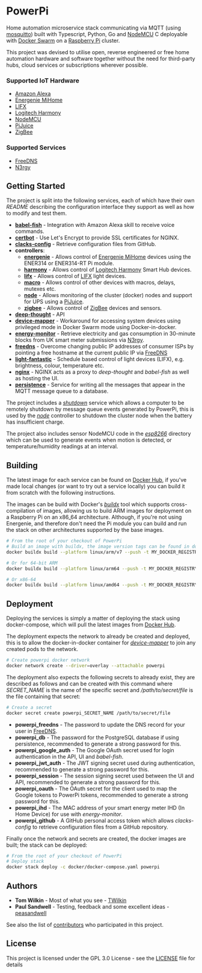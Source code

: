 # PowerPi

Home automation microservice stack communicating via MQTT (using [mosquitto](https://mosquitto.org/)) built with Typescript, Python, Go and [NodeMCU](https://en.wikipedia.org/wiki/NodeMCU) C deployable with [Docker Swarm](https://docs.docker.com/engine/swarm/) on a [Raspberry Pi](https://www.raspberrypi.com/) cluster.

This project was devised to utilise open, reverse engineered or free home automation hardware and software together without the need for third-party hubs, cloud services or subscriptions wherever possible.

### Supported IoT Hardware

-   [Amazon Alexa](https://developer.amazon.com/en-GB/alexa/devices)
-   [Energenie MiHome](https://energenie4u.co.uk/catalogue/category/Raspberry-Pi-Accessories)
-   [LIFX](https://www.lifx.com/)
-   [Logitech Harmony](https://www.logitech.com/en-gb/products/harmony.html)
-   [NodeMCU](https://en.wikipedia.org/wiki/NodeMCU)
-   [PiJuice](https://www.pijuice.com)
-   [ZigBee](https://en.wikipedia.org/wiki/Zigbee)

### Supported Services

-   [FreeDNS](https://freedns.afraid.org/)
-   [N3rgy](http://www.n3rgy.com/)

## Getting Started

The project is split into the following services, each of which have their own _README_ describing the configuration interface they support as well as how to modify and test them.

-   [**babel-fish**](services/babel-fish/README.md) - Integration with Amazon Alexa skill to receive voice commands.
-   [**certbot**](services/certbot/README.md) - Use Let's Encrypt to provide SSL certificates for NGINX.
-   [**clacks-config**](services/clacks-config/README.md) - Retrieve configuration files from GitHub.
-   **controllers**:
    -   [**energenie**](controllers/energenie/README.md) - Allows control of [Energenie MiHome](https://energenie4u.co.uk/catalogue/category/Raspberry-Pi-Accessories) devices using the ENER314 or ENER314-RT Pi module.
    -   [**harmony**](controllers/harmony/README.md) - Allows control of [Logitech Harmony](https://www.logitech.com/en-gb/products/harmony.html) Smart Hub devices.
    -   [**lifx**](controllers/lifx/README.md) - Allows control of [LIFX](https://www.lifx.com/) light devices.
    -   [**macro**](controllers/macro/README.md) - Allows control of other devices with macros, delays, mutexes etc.
    -   [**node**](controllers/node/README.md) - Allows monitoring of the cluster (docker) nodes and support for UPS using a [PiJuice](https://www.pijuice.com).
    -   [**zigbee**](controllers/zigbee/README.md) - Allows control of [ZigBee](https://en.wikipedia.org/wiki/Zigbee) devices and sensors.
-   [**deep-thought**](services/deep-thought/README.md) - API
-   [**device-mapper**](services/device-mapper/README.md) - Workaround for accessing system devices using privileged mode in Docker Swarm mode using Docker-in-docker.
-   [**energy-monitor**](services/energy-monitor/README.md) - Retrieve electricity and gas consumption in 30-minute blocks from UK smart meter submissions via [N3rgy](http://www.n3rgy.com/).
-   [**freedns**](services/freedns/README.md) - Overcome changing public IP addresses of consumer ISPs by pointing a free hostname at the current public IP via [FreeDNS](https://freedns.afraid.org/)
-   [**light-fantastic**](services/light-fantastic/README.md) - Schedule based control of light devices (LIFX), e.g. brightness, colour, temperature etc.
-   [**nginx**](services/nginx/README.md) - NGINX acts as a proxy to _deep-thought_ and _babel-fish_ as well as hosting the UI.
-   [**persistence**](services/persistence/README.md) - Service for writing all the messages that appear in the MQTT message queue to a database.

The project includes a [_shutdown_](services/shutdown/README.md) service which allows a computer to be remotely shutdown by message queue events generated by PowerPi, this is used by the [_node_](controllers/node/README.md) controller to shutdown the cluster node when the battery has insufficient charge.

The project also includes sensor NodeMCU code in the [_esp8266_](esp8266/README.md) directory which can be used to generate events when motion is detected, or temperature/humidity readings at an interval.

## Building

The latest image for each service can be found on [Docker Hub](https://hub.docker.com/u/twilkin), if you've made local changes (or want to try out a service locally) you can build it from scratch with the following instructions.

The images can be build with Docker's [_buildx_](https://docs.docker.com/buildx/working-with-buildx/) tool which supports cross-compilation of images, allowing us to build ARM images for deployment on a Raspberry Pi on an x86_64 architecture. Although, if you're not using Energenie, and therefore don't need the Pi module you can build and run the stack on other architectures supported by the base images.

```bash
# From the root of your checkout of PowerPi
# Build an image with buildx, the image version tags can be found in docker/docker-compose.yaml
docker buildx build --platform linux/arm/v7 --push -t MY_DOCKER_REGISTRY/powerpi-clacks-config:0.1.1 -f services/clacks-config/Dockerfile .

# Or for 64-bit ARM
docker buildx build --platform linux/arm64 --push -t MY_DOCKER_REGISTRY/powerpi-clacks-config:0.1.1 -f services/clacks-config/Dockerfile .

# Or x86-64
docker buildx build --platform linux/amd64 --push -t MY_DOCKER_REGISTRY/powerpi-clacks-config:0.1.1 -f services/clacks-config/Dockerfile .
```

## Deployment

Deploying the services is simply a matter of deploying the stack using docker-compose, which will pull the latest images from [Docker Hub](https://hub.docker.com/u/twilkin).

The deployment expects the network to already be created and deployed, this is to allow the docker-in-docker container for [_device-mapper_](services/device-mapper/README.md) to join any created pods to the network.

```bash
# Create powerpi docker network
docker network create --driver=overlay --attachable powerpi
```

The deployment also expects the following secrets to already exist, they are described as follows and can be created with this command where _SECRET_NAME_ is the name of the specific secret and _/path/to/secret/file_ is the file containing that secret:

```bash
# Create a secret
docker secret create powerpi_SECRET_NAME /path/to/secret/file
```

-   **powerpi_freedns** - The password to update the DNS record for your user in [FreeDNS](https://freedns.afraid.org/).
-   **powerpi_db** - The password for the PostgreSQL database if using persistence, recommended to generate a strong password for this.
-   **powerpi_google_auth** - The Google OAuth secret used for login authentication in the API, UI and _babel-fish_.
-   **powerpi_jwt_auth** - The JWT signing secret used during authentication, recommended to generate a strong password for this.
-   **powerpi_session** - The session signing secret used between the UI and API, recommended to generate a strong password for this.
-   **powerpi_oauth** - The OAuth secret for the client used to map the Google tokens to PowerPi tokens, recommended to generate a strong password for this.
-   **powerpi_ihd** - The MAC address of your smart energy meter IHD (In Home Device) for use with _energy-monitor_.
-   **powerpi_github** - A GitHub personal access token which allows _clacks-config_ to retrieve configuration files from a GitHub repository.

Finally once the network and secrets are created, the docker images are built; the stack can be deployed:

```bash
# From the root of your checkout of PowerPi
# Deploy stack
docker stack deploy -c docker/docker-compose.yaml powerpi
```

## Authors

-   **Tom Wilkin** - Most of what you see - [TWilkin](https://github.com/TWilkin)
-   **Paul Sandwell** - Testing, feedback and some excellent ideas - [peasandwell](https://github.com/peasandwell)

See also the list of [contributors](https://github.com/TWilkin/powerpi/contributors) who participated in this project.

## License

This project is licensed under the GPL 3.0 License - see the [LICENSE](LICENSE) file for details
